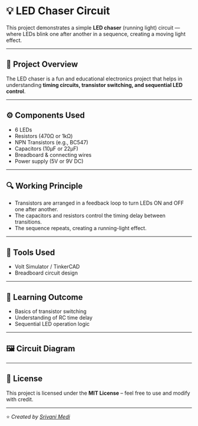 # 💡 LED Chaser Circuit  

This project demonstrates a simple **LED chaser** (running light) circuit — where LEDs blink one after another in a sequence, creating a moving light effect.  

---

## 🧠 **Project Overview**
The LED chaser is a fun and educational electronics project that helps in understanding **timing circuits, transistor switching, and sequential LED control**.  

---

## ⚙️ **Components Used**
- 6 LEDs  
- Resistors (470Ω or 1kΩ)  
- NPN Transistors (e.g., BC547)  
- Capacitors (10µF or 22µF)  
- Breadboard & connecting wires  
- Power supply (5V or 9V DC)  

---

## 🔍 **Working Principle**
- Transistors are arranged in a feedback loop to turn LEDs ON and OFF one after another.  
- The capacitors and resistors control the timing delay between transitions.  
- The sequence repeats, creating a running-light effect.  

---

## 🧰 **Tools Used**
- Volt Simulator / TinkerCAD  
- Breadboard circuit design  

---

## 🎯 **Learning Outcome**
- Basics of transistor switching  
- Understanding of RC time delay  
- Sequential LED operation logic  

---

## 🖼️ **Circuit Diagram**
 

---

## 🧾 **License**
This project is licensed under the **MIT License** – feel free to use and modify with credit.  

---

⭐ *Created by [Srivani Medi](https://github.com/SrivaniMedi)*
